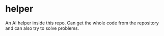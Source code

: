 # helper

An AI helper inside this repo. Can get the whole code from the repository and can also try to solve problems.